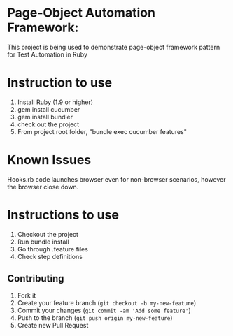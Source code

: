Page-Object Automation Framework:
=================================

This project is being used to demonstrate page-object framework pattern for Test Automation in Ruby

Instruction to use
===================
1) Install Ruby (1.9 or higher)
2) gem install cucumber
3) gem install bundler
4) check out the project
5) From project root folder, "bundle exec cucumber features"


Known Issues
=====================

Hooks.rb code launches browser even for non-browser scenarios, however the browser close down.



Instructions to use
=====================

1) Checkout the project
2) Run bundle install
3) Go through .feature files
4) Check step definitions


## Contributing

1. Fork it
2. Create your feature branch (`git checkout -b my-new-feature`)
3. Commit your changes (`git commit -am 'Add some feature'`)
4. Push to the branch (`git push origin my-new-feature`)
5. Create new Pull Request
